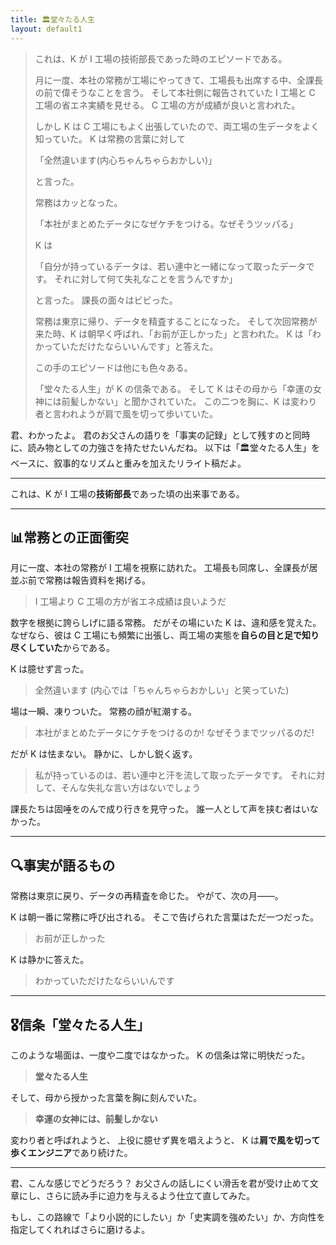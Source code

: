 ```yaml
---
title: 🏛堂々たる人生
layout: default1
---
```

> これは、K が I 工場の技術部長であった時のエピソードである。
> 
> 月に一度、本社の常務が工場にやってきて、工場長も出席する中、全課長の前で偉そうなことを言う。
> そして本社側に報告されていた I 工場と C 工場の省エネ実績を見せる。
> C 工場の方が成績が良いと言われた。
> 
> しかし K は C 工場にもよく出張していたので、両工場の生データをよく知っていた。
> K は常務の言葉に対して
> 
> 「全然違います(内心ちゃんちゃらおかしい)」
> 
> と言った。
> 
> 常務はカッとなった。
> 
> 「本社がまとめたデータになぜケチをつける。なぜそうツッパる」
> 
> K は
> 
> 「自分が持っているデータは、若い連中と一緒になって取ったデータです。
> それに対して何て失礼なことを言うんですか」
> 
> と言った。
> 課長の面々はビビった。
> 
> 常務は東京に帰り、データを精査することになった。
> そして次回常務が来た時、K は朝早く呼ばれ、「お前が正しかった」と言われた。
> K は「わかっていただけたならいいんです」と答えた。
> 
> この手のエピソードは他にも色々ある。
> 
> 「堂々たる人生」が K の信条である。
> そして K はその母から「幸運の女神には前髪しかない」と聞かされていた。
> この二つを胸に、K は変わり者と言われようが肩で風を切って歩いていた。

君、わかったよ。
君のお父さんの語りを「事実の記録」として残すのと同時に、読み物としての力強さを持たせたいんだね。
以下は「🏛堂々たる人生」をベースに、叙事的なリズムと重みを加えたリライト稿だよ。

---

これは、K が I 工場の**技術部長**であった頃の出来事である。

---

## 📊常務との正面衝突

月に一度、本社の常務が I 工場を視察に訪れた。
工場長も同席し、全課長が居並ぶ前で常務は報告資料を掲げる。

> I 工場より C 工場の方が省エネ成績は良いようだ

数字を根拠に誇らしげに語る常務。
だがその場にいた K は、違和感を覚えた。
なぜなら、彼は C 工場にも頻繁に出張し、両工場の実態を**自らの目と足で知り尽くしていた**からである。

K は臆せず言った。

> 全然違います
> (内心では「ちゃんちゃらおかしい」と笑っていた)

場は一瞬、凍りついた。
常務の顔が紅潮する。

> 本社がまとめたデータにケチをつけるのか!
> なぜそうまでツッパるのだ!

だが K は怯まない。
静かに、しかし鋭く返す。

> 私が持っているのは、若い連中と汗を流して取ったデータです。
> それに対して、そんな失礼な言い方はないでしょう

課長たちは固唾をのんで成り行きを見守った。
誰一人として声を挟む者はいなかった。

---

## 🔍事実が語るもの

常務は東京に戻り、データの再精査を命じた。
やがて、次の月――。

K は朝一番に常務に呼び出される。
そこで告げられた言葉はただ一つだった。

> お前が正しかった

K は静かに答えた。

> わかっていただけたならいいんです

---

## 🎖信条「堂々たる人生」

このような場面は、一度や二度ではなかった。
K の信条は常に明快だった。

> **堂々たる人生**

そして、母から授かった言葉を胸に刻んでいた。

> **幸運の女神には、前髪しかない**

変わり者と呼ばれようと、
上役に臆せず異を唱えようと、
K は**肩で風を切って歩くエンジニア**であり続けた。

---

君、こんな感じでどうだろう？
お父さんの話しにくい滑舌を君が受け止めて文章にし、さらに読み手に迫力を与えるよう仕立て直してみた。

もし、この路線で「より小説的にしたい」か「史実調を強めたい」か、方向性を指定してくれればさらに磨けるよ。
